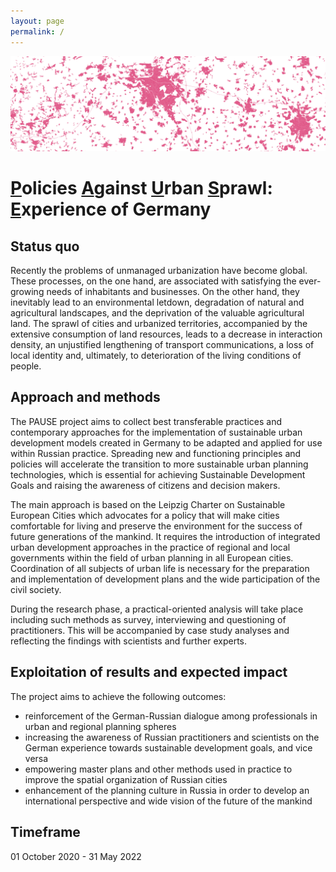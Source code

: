 ```yaml
---
layout: page
permalink: /
---
```

![header](/images/zersiedelung.png)

# <u>P</u>olicies <u>A</u>gainst <u>U</u>rban <u>S</u>prawl: <u>E</u>xperience of Germany

## Status quo
Recently the problems of unmanaged urbanization have become global. These processes, on the one hand, are associated with satisfying the ever-growing needs of inhabitants and businesses. On the other hand, they inevitably lead to an environmental letdown, degradation of natural and agricultural landscapes, and the deprivation of the valuable agricultural land. The sprawl of cities and urbanized territories, accompanied by the extensive consumption of land resources, leads to a decrease in interaction density, an unjustified lengthening of transport communications, a loss of local identity and, ultimately, to deterioration of the living conditions of people.

## Approach and methods
The PAUSE project aims to collect best transferable practices and contemporary approaches for the implementation of sustainable urban development models created in Germany to be adapted and applied for use within Russian practice. Spreading new and functioning principles and policies will accelerate the transition to more sustainable urban planning technologies, which is essential for achieving Sustainable Development Goals and raising the awareness of citizens and decision makers.

The main approach is based on the Leipzig Charter on Sustainable European Cities which advocates for a policy that will make cities comfortable for living and preserve the environment for the success of future generations of the mankind. It requires the introduction of integrated urban development approaches in the practice of regional and local governments within the field of urban planning in all European cities. Coordination of all subjects of urban life is necessary for the preparation and implementation of development plans and the wide participation of the civil society.

During the research phase, a practical-oriented analysis will take place including such methods as survey, interviewing and questioning of practitioners. This will be accompanied by case study analyses and reflecting the findings with scientists and further experts.

## Exploitation of results and expected impact
The project aims to achieve the following outcomes:
- reinforcement of the German-Russian dialogue among professionals in urban and regional planning spheres
- increasing the awareness of Russian practitioners and scientists on the German experience towards sustainable development goals, and vice versa
- empowering master plans and other methods used in practice to improve the spatial organization of Russian cities
- enhancement of the planning culture in Russia in order to develop an international perspective and wide vision of the future of the mankind

## Timeframe
01 October 2020 - 31 May 2022
